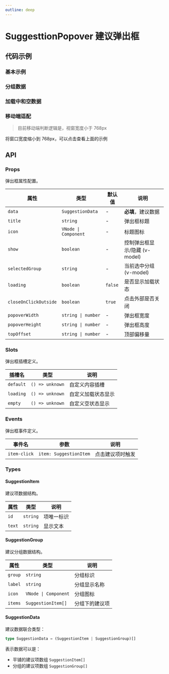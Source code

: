 ```yaml
---
outline: deep
---
```


# SuggesttionPopover 建议弹出框

## 代码示例

### 基本示例

<demo vue="../../demos/suggestion/popover-basic.vue" />

### 分组数据

<demo vue="../../demos/suggestion/popover-grouped.vue" />

### 加载中和空数据

<demo vue="../../demos/suggestion/popover-other-status.vue" />

### 移动端适配

> 目前移动端判断逻辑是，视窗宽度小于 768px

将窗口宽度缩小到 768px，可以点击查看上面的示例

## API

### Props

弹出框属性配置。

| 属性                  | 类型                 | 默认值  | 说明                          |
| --------------------- | -------------------- | ------- | ----------------------------- |
| `data`                | `SuggestionData`     | -       | **必填**，建议数据            |
| `title`               | `string`             | -       | 弹出框标题                    |
| `icon`                | `VNode \| Component` | -       | 标题图标                      |
| `show`                | `boolean`            | -       | 控制弹出框显示/隐藏 (v-model) |
| `selectedGroup`       | `string`             | -       | 当前选中分组 (v-model)        |
| `loading`             | `boolean`            | `false` | 是否显示加载状态              |
| `closeOnClickOutside` | `boolean`            | `true`  | 点击外部是否关闭              |
| `popoverWidth`        | `string \| number`   | -       | 弹出框宽度                    |
| `popoverHeight`       | `string \| number`   | -       | 弹出框高度                    |
| `topOffset`           | `string \| number`   | -       | 顶部偏移量                    |

### Slots

弹出框插槽定义。

| 插槽名    | 类型            | 说明               |
| --------- | --------------- | ------------------ |
| `default` | `() => unknown` | 自定义内容插槽     |
| `loading` | `() => unknown` | 自定义加载状态显示 |
| `empty`   | `() => unknown` | 自定义空状态显示   |

### Events

弹出框事件定义。

| 事件名       | 参数                   | 说明             |
| ------------ | ---------------------- | ---------------- |
| `item-click` | `item: SuggestionItem` | 点击建议项时触发 |

### Types

#### SuggestionItem

建议项数据结构。

| 属性   | 类型     | 说明       |
| ------ | -------- | ---------- |
| `id`   | `string` | 项唯一标识 |
| `text` | `string` | 显示文本   |

#### SuggestionGroup

建议分组数据结构。

| 属性    | 类型                 | 说明           |
| ------- | -------------------- | -------------- |
| `group` | `string`             | 分组标识       |
| `label` | `string`             | 分组显示名称   |
| `icon`  | `VNode \| Component` | 分组图标       |
| `items` | `SuggestionItem[]`   | 分组下的建议项 |

#### SuggestionData

建议数据联合类型：

```typescript
type SuggestionData = (SuggestionItem | SuggestionGroup)[]
```

表示数据可以是：

- 平铺的建议项数组 `SuggestionItem[]`
- 分组的建议项数组 `SuggestionGroup[]`
